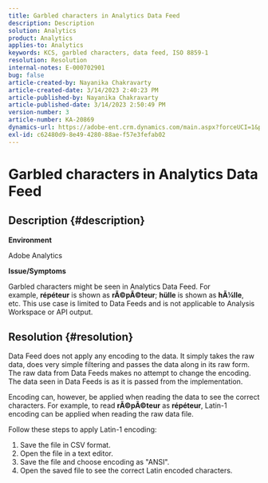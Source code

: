 ```yaml
---
title: Garbled characters in Analytics Data Feed
description: Description
solution: Analytics
product: Analytics
applies-to: Analytics
keywords: KCS, garbled characters, data feed, ISO 8859-1
resolution: Resolution
internal-notes: E-000702901
bug: false
article-created-by: Nayanika Chakravarty
article-created-date: 3/14/2023 2:40:23 PM
article-published-by: Nayanika Chakravarty
article-published-date: 3/14/2023 2:50:49 PM
version-number: 3
article-number: KA-20869
dynamics-url: https://adobe-ent.crm.dynamics.com/main.aspx?forceUCI=1&pagetype=entityrecord&etn=knowledgearticle&id=635a4c26-76c2-ed11-83ff-6045bd006a22
exl-id: c62480d9-8e49-4280-88ae-f57e3fefab02
---
```

# Garbled characters in Analytics Data Feed

## Description {#description}


<b>Environment</b>

Adobe Analytics

<b>Issue/Symptoms</b>

Garbled characters might be seen in Analytics Data Feed. For example, <b>répéteur</b> is shown as <b>rÃ&copy;pÃ&copy;teur</b>; <b>hülle</b> is shown as <b>hÃ¼lle</b>, etc. This use case is limited to Data Feeds and is not applicable to Analysis Workspace or API output.


## Resolution {#resolution}


Data Feed does not apply any encoding to the data. It simply takes the raw data, does very simple filtering and passes the data along in its raw form. The raw data from Data Feeds makes no attempt to change the encoding. The data seen in Data Feeds is as it is passed from the implementation.

Encoding can, however, be applied when reading the data to see the correct characters. For example, to read <b>rÃ&copy;pÃ&copy;teur</b> as <b>répéteur</b>, Latin-1 encoding can be applied when reading the raw data file.

Follow these steps to apply Latin-1 encoding:

1. Save the file in CSV format.
2. Open the file in a text editor.
3. Save the file and choose encoding as "ANSI".
4. Open the saved file to see the correct Latin encoded characters.
